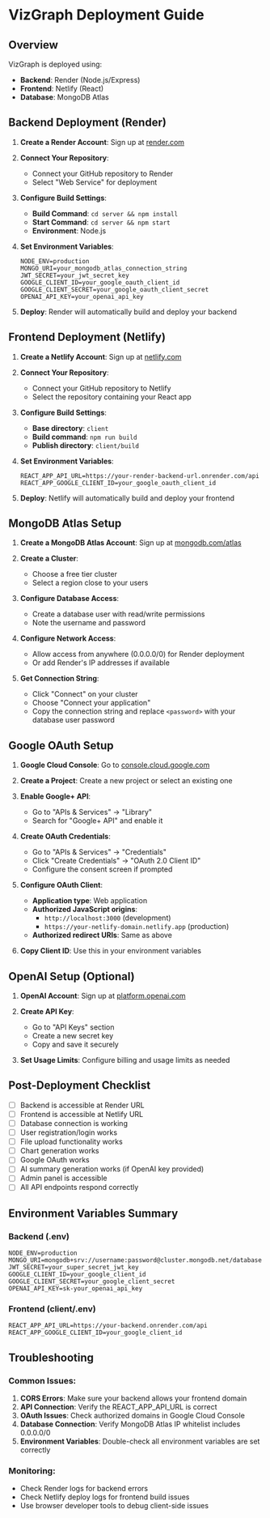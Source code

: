 # VizGraph Deployment Guide

## Overview
VizGraph is deployed using:
- **Backend**: Render (Node.js/Express)
- **Frontend**: Netlify (React)
- **Database**: MongoDB Atlas

## Backend Deployment (Render)

1. **Create a Render Account**: Sign up at [render.com](https://render.com)

2. **Connect Your Repository**: 
   - Connect your GitHub repository to Render
   - Select "Web Service" for deployment

3. **Configure Build Settings**:
   - **Build Command**: `cd server && npm install`
   - **Start Command**: `cd server && npm start`
   - **Environment**: Node.js

4. **Set Environment Variables**:
   ```
   NODE_ENV=production
   MONGO_URI=your_mongodb_atlas_connection_string
   JWT_SECRET=your_jwt_secret_key
   GOOGLE_CLIENT_ID=your_google_oauth_client_id
   GOOGLE_CLIENT_SECRET=your_google_oauth_client_secret
   OPENAI_API_KEY=your_openai_api_key
   ```

5. **Deploy**: Render will automatically build and deploy your backend

## Frontend Deployment (Netlify)

1. **Create a Netlify Account**: Sign up at [netlify.com](https://netlify.com)

2. **Connect Your Repository**:
   - Connect your GitHub repository to Netlify
   - Select the repository containing your React app

3. **Configure Build Settings**:
   - **Base directory**: `client`
   - **Build command**: `npm run build`
   - **Publish directory**: `client/build`

4. **Set Environment Variables**:
   ```
   REACT_APP_API_URL=https://your-render-backend-url.onrender.com/api
   REACT_APP_GOOGLE_CLIENT_ID=your_google_oauth_client_id
   ```

5. **Deploy**: Netlify will automatically build and deploy your frontend

## MongoDB Atlas Setup

1. **Create a MongoDB Atlas Account**: Sign up at [mongodb.com/atlas](https://mongodb.com/atlas)

2. **Create a Cluster**: 
   - Choose a free tier cluster
   - Select a region close to your users

3. **Configure Database Access**:
   - Create a database user with read/write permissions
   - Note the username and password

4. **Configure Network Access**:
   - Allow access from anywhere (0.0.0.0/0) for Render deployment
   - Or add Render's IP addresses if available

5. **Get Connection String**:
   - Click "Connect" on your cluster
   - Choose "Connect your application"
   - Copy the connection string and replace `<password>` with your database user password

## Google OAuth Setup

1. **Google Cloud Console**: Go to [console.cloud.google.com](https://console.cloud.google.com)

2. **Create a Project**: Create a new project or select an existing one

3. **Enable Google+ API**: 
   - Go to "APIs & Services" → "Library"
   - Search for "Google+ API" and enable it

4. **Create OAuth Credentials**:
   - Go to "APIs & Services" → "Credentials"
   - Click "Create Credentials" → "OAuth 2.0 Client ID"
   - Configure the consent screen if prompted

5. **Configure OAuth Client**:
   - **Application type**: Web application
   - **Authorized JavaScript origins**: 
     - `http://localhost:3000` (development)
     - `https://your-netlify-domain.netlify.app` (production)
   - **Authorized redirect URIs**: Same as above

6. **Copy Client ID**: Use this in your environment variables

## OpenAI Setup (Optional)

1. **OpenAI Account**: Sign up at [platform.openai.com](https://platform.openai.com)

2. **Create API Key**:
   - Go to "API Keys" section
   - Create a new secret key
   - Copy and save it securely

3. **Set Usage Limits**: Configure billing and usage limits as needed

## Post-Deployment Checklist

- [ ] Backend is accessible at Render URL
- [ ] Frontend is accessible at Netlify URL  
- [ ] Database connection is working
- [ ] User registration/login works
- [ ] File upload functionality works
- [ ] Chart generation works
- [ ] Google OAuth works
- [ ] AI summary generation works (if OpenAI key provided)
- [ ] Admin panel is accessible
- [ ] All API endpoints respond correctly

## Environment Variables Summary

### Backend (.env)
```
NODE_ENV=production
MONGO_URI=mongodb+srv://username:password@cluster.mongodb.net/database
JWT_SECRET=your_super_secret_jwt_key
GOOGLE_CLIENT_ID=your_google_client_id
GOOGLE_CLIENT_SECRET=your_google_client_secret
OPENAI_API_KEY=sk-your_openai_api_key
```

### Frontend (client/.env)
```
REACT_APP_API_URL=https://your-backend.onrender.com/api
REACT_APP_GOOGLE_CLIENT_ID=your_google_client_id
```

## Troubleshooting

### Common Issues:

1. **CORS Errors**: Make sure your backend allows your frontend domain
2. **API Connection**: Verify the REACT_APP_API_URL is correct
3. **OAuth Issues**: Check authorized domains in Google Cloud Console
4. **Database Connection**: Verify MongoDB Atlas IP whitelist includes 0.0.0.0/0
5. **Environment Variables**: Double-check all environment variables are set correctly

### Monitoring:
- Check Render logs for backend errors
- Check Netlify deploy logs for frontend build issues
- Use browser developer tools to debug client-side issues